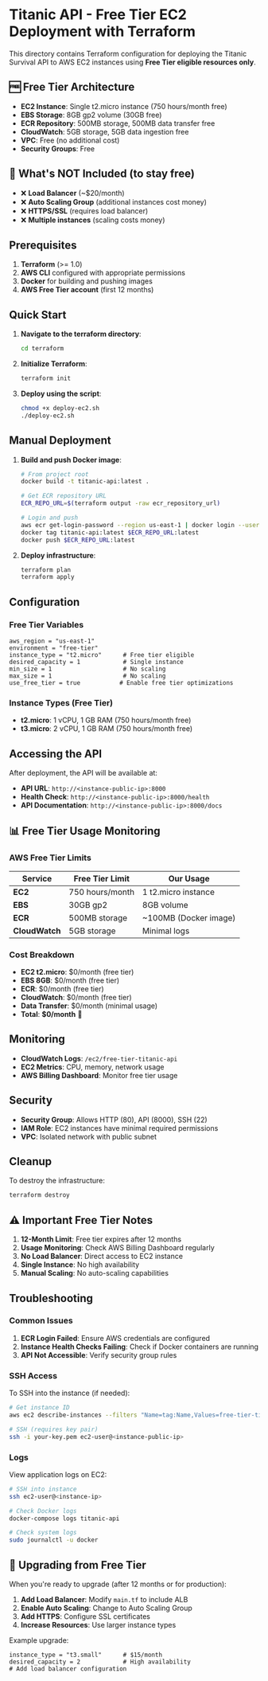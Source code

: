 # Titanic API - Free Tier EC2 Deployment with Terraform

This directory contains Terraform configuration for deploying the Titanic Survival API to AWS EC2 instances using **Free Tier eligible resources only**.

## 🆓 Free Tier Architecture

- **EC2 Instance**: Single t2.micro instance (750 hours/month free)
- **EBS Storage**: 8GB gp2 volume (30GB free)
- **ECR Repository**: 500MB storage, 500MB data transfer free
- **CloudWatch**: 5GB storage, 5GB data ingestion free
- **VPC**: Free (no additional cost)
- **Security Groups**: Free

## 🚫 What's NOT Included (to stay free)

- ❌ **Load Balancer** (~$20/month)
- ❌ **Auto Scaling Group** (additional instances cost money)
- ❌ **HTTPS/SSL** (requires load balancer)
- ❌ **Multiple instances** (scaling costs money)

## Prerequisites

1. **Terraform** (>= 1.0)
2. **AWS CLI** configured with appropriate permissions
3. **Docker** for building and pushing images
4. **AWS Free Tier account** (first 12 months)

## Quick Start

1. **Navigate to the terraform directory**:
   ```bash
   cd terraform
   ```

2. **Initialize Terraform**:
   ```bash
   terraform init
   ```

3. **Deploy using the script**:
   ```bash
   chmod +x deploy-ec2.sh
   ./deploy-ec2.sh
   ```

## Manual Deployment

1. **Build and push Docker image**:
   ```bash
   # From project root
   docker build -t titanic-api:latest .
   
   # Get ECR repository URL
   ECR_REPO_URL=$(terraform output -raw ecr_repository_url)
   
   # Login and push
   aws ecr get-login-password --region us-east-1 | docker login --username AWS --password-stdin $ECR_REPO_URL
   docker tag titanic-api:latest $ECR_REPO_URL:latest
   docker push $ECR_REPO_URL:latest
   ```

2. **Deploy infrastructure**:
   ```bash
   terraform plan
   terraform apply
   ```

## Configuration

### Free Tier Variables

```hcl
aws_region = "us-east-1"
environment = "free-tier"
instance_type = "t2.micro"      # Free tier eligible
desired_capacity = 1            # Single instance
min_size = 1                    # No scaling
max_size = 1                    # No scaling
use_free_tier = true           # Enable free tier optimizations
```

### Instance Types (Free Tier)

- **t2.micro**: 1 vCPU, 1 GB RAM (750 hours/month free)
- **t3.micro**: 2 vCPU, 1 GB RAM (750 hours/month free)

## Accessing the API

After deployment, the API will be available at:
- **API URL**: `http://<instance-public-ip>:8000`
- **Health Check**: `http://<instance-public-ip>:8000/health`
- **API Documentation**: `http://<instance-public-ip>:8000/docs`

## 📊 Free Tier Usage Monitoring

### AWS Free Tier Limits

| Service | Free Tier Limit | Our Usage |
|---------|----------------|-----------|
| **EC2** | 750 hours/month | 1 t2.micro instance |
| **EBS** | 30GB gp2 | 8GB volume |
| **ECR** | 500MB storage | ~100MB (Docker image) |
| **CloudWatch** | 5GB storage | Minimal logs |

### Cost Breakdown

- **EC2 t2.micro**: $0/month (free tier)
- **EBS 8GB**: $0/month (free tier)
- **ECR**: $0/month (free tier)
- **CloudWatch**: $0/month (free tier)
- **Data Transfer**: $0/month (minimal usage)
- **Total**: **$0/month** 🎉

## Monitoring

- **CloudWatch Logs**: `/ec2/free-tier-titanic-api`
- **EC2 Metrics**: CPU, memory, network usage
- **AWS Billing Dashboard**: Monitor free tier usage

## Security

- **Security Group**: Allows HTTP (80), API (8000), SSH (22)
- **IAM Role**: EC2 instances have minimal required permissions
- **VPC**: Isolated network with public subnet

## Cleanup

To destroy the infrastructure:
```bash
terraform destroy
```

## ⚠️ Important Free Tier Notes

1. **12-Month Limit**: Free tier expires after 12 months
2. **Usage Monitoring**: Check AWS Billing Dashboard regularly
3. **No Load Balancer**: Direct access to EC2 instance
4. **Single Instance**: No high availability
5. **Manual Scaling**: No auto-scaling capabilities

## Troubleshooting

### Common Issues

1. **ECR Login Failed**: Ensure AWS credentials are configured
2. **Instance Health Checks Failing**: Check if Docker containers are running
3. **API Not Accessible**: Verify security group rules

### SSH Access

To SSH into the instance (if needed):
```bash
# Get instance ID
aws ec2 describe-instances --filters "Name=tag:Name,Values=free-tier-titanic-api" --query 'Reservations[].Instances[].InstanceId' --output text

# SSH (requires key pair)
ssh -i your-key.pem ec2-user@<instance-public-ip>
```

### Logs

View application logs on EC2:
```bash
# SSH into instance
ssh ec2-user@<instance-ip>

# Check Docker logs
docker-compose logs titanic-api

# Check system logs
sudo journalctl -u docker
```

## 🚀 Upgrading from Free Tier

When you're ready to upgrade (after 12 months or for production):

1. **Add Load Balancer**: Modify `main.tf` to include ALB
2. **Enable Auto Scaling**: Change to Auto Scaling Group
3. **Add HTTPS**: Configure SSL certificates
4. **Increase Resources**: Use larger instance types

Example upgrade:
```hcl
instance_type = "t3.small"      # $15/month
desired_capacity = 2            # High availability
# Add load balancer configuration
``` 